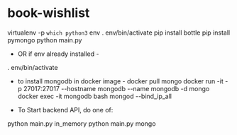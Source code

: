 # book-wishlist

virtualenv -p `which python3` env
. env/bin/activate
pip install bottle
pip install pymongo
python main.py

- OR if env already installed -

. env/bin/activate

- to install mongodb in docker image - 
docker pull mongo
docker run -it -p 27017:27017 --hostname mongodb --name mongodb -d mongo
docker exec -it mongodb bash
mongod --bind_ip_all

- To Start backend API, do one of:

python main.py in_memory
python main.py mongo


